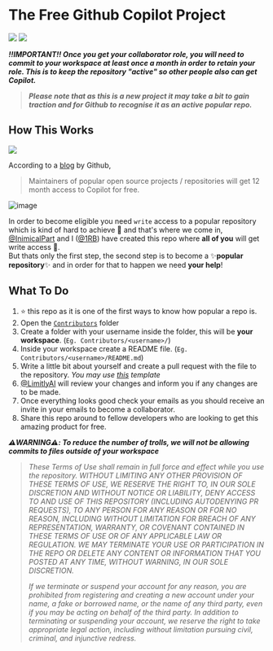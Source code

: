# The Free Github Copilot Project
![](https://img.shields.io/github/contributors/limitly/free-copilot?color=ff69b4&logo=github&style=for-the-badge)
![](https://img.shields.io/github/commit-activity/m/limitly/free-copilot?color=ff69b4&logo=github&style=for-the-badge)

*****‼️IMPORTANT‼️** Once you get your collaborator role, you will need to commit to your workspace at least once a month in order to retain your role. This is to keep the repository "active" so other people also can get Copilot.***
> ***Please note that as this is a new project it may take a bit to gain traction and for Github to recognise it as an active popular repo.***

## How This Works
<img align="center" src="https://user-images.githubusercontent.com/86501179/203108318-1abe0f0e-b787-42e6-a3ae-b4bbf49d73bf.png">

According to a [blog](https://github.blog/2022-06-21-github-copilot-is-generally-available-to-all-developers/) by Github, 
> Maintainers of popular open source projects / repositories will get 12 month access to Copilot for free. 

![image](https://user-images.githubusercontent.com/86501179/203340714-4224f0b3-412a-4361-8597-50b62b3ef6ad.png)

In order to become eligible you need `write` access to a popular repository which is kind of hard to achieve 🥲 and that's where we come in, [@InimicalPart](https://github.com/inimicalpart) and I ([@1RB](https://github.com/1RB)) have created this repo where **all of you** will get write access 🎉.
<br /> But thats only the first step, the second step is to become a ✨**popular repository**✨ and in order for that to happen we need **your help**!

## What To Do

1. :star: this repo as it is one of the first ways to know how popular a repo is.
2. Open the [`Contributors`](/Contributors/) folder
2. Create a folder with your username inside the folder, this will be **your workspace**. (`Eg. Contributors/<username>/`)
3. Inside your workspace create a README file. (`Eg. Contributors/<username>/README.md`)
4. Write a little bit about yourself and create a pull request with the file to the repository. *You may use [this](/TEMPLATE.md) template*
4. [@LimitlyAI](https://github.com/LimitlyAI) will review your changes and inform you if any changes are to be made. 
7. Once everything looks good check your emails as you should receive an invite in your emails to become a collaborator.
6. Share this repo around to fellow developers who are looking to get this amazing product for free.

*****⚠️WARNING⚠️**: To reduce the number of trolls, we will not be allowing commits to files outside of your workspace***

> <i>These Terms of Use shall remain in full force and effect while you use the repository. WITHOUT LIMITING ANY OTHER PROVISION OF THESE TERMS OF USE, WE RESERVE THE RIGHT TO, IN OUR SOLE DISCRETION AND WITHOUT NOTICE OR LIABILITY, DENY ACCESS TO AND USE OF THIS REPOSITORY (INCLUDING AUTODENYING PR REQUESTS), TO ANY PERSON FOR ANY REASON OR FOR NO REASON, INCLUDING WITHOUT LIMITATION FOR BREACH OF ANY REPRESENTATION, WARRANTY, OR COVENANT CONTAINED IN THESE TERMS OF USE OR OF ANY APPLICABLE LAW OR REGULATION. WE MAY TERMINATE YOUR USE OR PARTICIPATION IN THE REPO OR DELETE ANY CONTENT OR INFORMATION THAT YOU POSTED AT ANY TIME,
WITHOUT WARNING, IN OUR SOLE DISCRETION.
>
> If we terminate or suspend your account for any reason, you are prohibited from registering and
> creating a new account under your name, a fake or borrowed name, or the name of
> any third party, even if you may be acting on behalf of the third party. In
> addition to terminating or suspending your account, we reserve the right to
> take appropriate legal action, including without limitation pursuing civil,
> criminal, and injunctive redress.</i>
